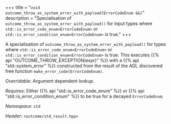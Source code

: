 +++
title = "`void outcome_throw_as_system_error_with_payload(ErrorCodeEnum &&)`"
description = "Specialisation of `outcome_throw_as_system_error_with_payload()` for input types where `std::is_error_code_enum<ErrorCodeEnum>` or `std::is_error_condition_enum<ErrorCodeEnum>` is true."
+++

A specialisation of `outcome_throw_as_system_error_with_payload()` for types where `std::is_error_code_enum<ErrorCodeEnum>` or `std::is_error_condition_enum<ErrorCodeEnum>` is true. This executes {{% api "OUTCOME_THROW_EXCEPTION(expr)" %}} with a {{% api "std::system_error" %}} constructed from the result of the ADL discovered free function `make_error_code(ErrorCodeEnum)`.

*Overridable*: Argument dependent lookup.

*Requires*: Either {{% api "std::is_error_code_enum<T>" %}} or {{% api "std::is_error_condition_enum<T>" %}} to be true for a decayed `ErrorCodeEnum`.

*Namespace*: `std`

*Header*: `<outcome/std_result.hpp>`

